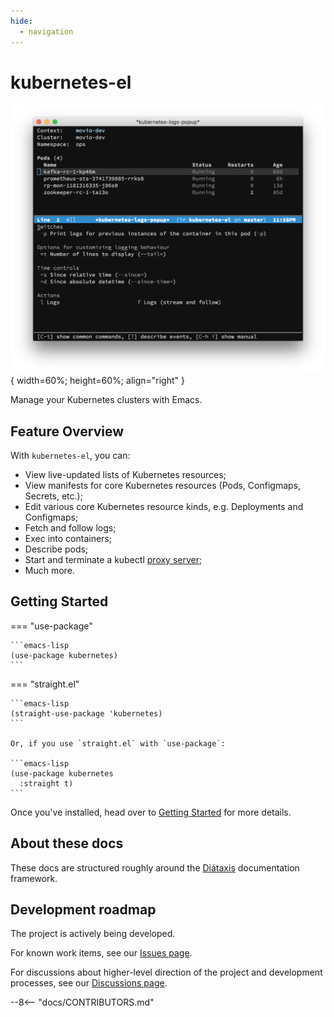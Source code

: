 ```yaml
---
hide:
  - navigation
---
```


# kubernetes-el

![Screenshot of Kubernetes Emacs client](./assets/screenshot.png){ width=60%; height=60%; align="right" }

Manage your Kubernetes clusters with Emacs.

## Feature Overview

With `kubernetes-el`, you can:

- View live-updated lists of Kubernetes resources;
- View manifests for core Kubernetes resources (Pods, Configmaps, Secrets,
  etc.);
- Edit various core Kubernetes resource kinds, e.g. Deployments and Configmaps;
- Fetch and follow logs;
- Exec into containers;
- Describe pods;
- Start and terminate a kubectl [proxy server][kubectl proxy];
- Much more.

[kubectl proxy]: https://kubernetes.io/docs/tasks/extend-kubernetes/http-proxy-access-api/

## Getting Started

=== "use-package"

    ```emacs-lisp
    (use-package kubernetes)
    ```

=== "straight.el"

    ```emacs-lisp
    (straight-use-package 'kubernetes)
    ```

    Or, if you use `straight.el` with `use-package`:

    ```emacs-lisp
    (use-package kubernetes
      :straight t)
    ```

Once you've installed, head over to [Getting Started](./getting-started/index.md) for more details.

## About these docs

These docs are structured roughly around the [Diátaxis](https://diataxis.fr/) documentation framework.

## Development roadmap

The project is actively being developed.

For known work items, see our [Issues page][issues].

For discussions about higher-level direction of the project and development
processes, see our [Discussions page][discussions].

--8<-- "docs/CONTRIBUTORS.md"

[COPYING]: ./COPYING
[Evil]: https://github.com/emacs-evil/evil
[MELPA]: http://melpa.milkbox.net/#/getting-started
[contributing.org]: ./contributing.org
[use-package]: https://github.com/jwiegley/use-package
[issue #100]: https://github.com/kubernetes-el/kubernetes-el/issues/100

[issues]: github.com/kubernetes-el/kubernetes-el/issues
[discussions]: https://github.com/kubernetes-el/kubernetes-el/discussions
[discussion #236]: https://github.com/kubernetes-el/kubernetes-el/discussions/236
